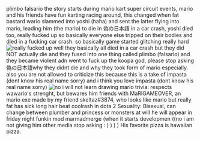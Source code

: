 plimbo falsario 
the story starts during mario kart super circuit events, mario and his friends have fun karting racing around, this changed when fat bastard wario slammed into yoshi (haha) and sent the latter flying into mario, leading him (the mario) to die in 偽の日本語 in a car crash, yoshi died too, really fucked up so basically everyone else tripped on their bodies and died in a fucking car crash. so basically game started glitching really hard
![really fucked up](https://files.catbox.moe/v9xvod.png)
well they basically all died in a car crash but they did NOT actually die and they fused into one thing called plimbo (falsario) and they became violent adn went to fuck up the koopa god, please stop asking 偽の日本語why they didnt die and why they took form of mario especially. also you are not allowed to criticize this because this is a take of impasta (dont know his real name sorry) and i think you love impasta (dont know his real name sorry)
![no i will not learn drawing mario](https://files.catbox.moe/wsm7x5.jpg)
trivia:
respects wawario's strenght, but bewares him
friends with MaRIGAMEOVER, an mario exe made by my friend skeltaz#3874, who looks like mario but really fat
has sick long hair
beat coolrash in dota 2
Sexuality: Bisexual, can change between plumber and princess or monsters at will
he will appear in friday night funkin mod marmadmerge (when it starts developmen ((no i am not giving him other media stop asking : ) ) ) )
His favorite pizza is hawaiian pizza.